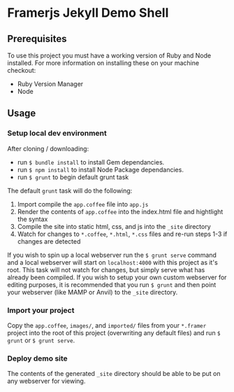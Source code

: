 Framerjs Jekyll Demo Shell
==========================

## Prerequisites

To use this project you must have a working version of Ruby and Node installed. For more information on installing these on your machine checkout:

* Ruby Version Manager
* Node

## Usage

### Setup local dev environment

After cloning / downloading:

* run `$ bundle install` to install Gem dependancies.
* run `$ npm install` to install Node Package dependancies.
* run `$ grunt` to begin default grunt task

The default `grunt` task will do the following:

1. Import compile the `app.coffee` file into `app.js`
2. Render the contents of `app.coffee` into the index.html file and hightlight the syntax
3. Compile the site into static html, css, and js into the `_site` directory
4. Watch for changes to `*.coffee`, `*.html`, `*.css` files and re-run steps 1-3 if changes are detected

If you wish to spin up a local webserver run the `$ grunt serve` command and a local webserver will start on `localhost:4000` with this project as it's root. This task will not watch for changes, but simply serve what has already been compiled. If you wish to setup your own custom webserver for editing purposes, it is recommended that you run `$ grunt` and then point your webserver (like MAMP or Anvil) to the `_site` directory.

### Import your project

Copy the `app.coffee`, `images/`, and `imported/` files from your `*.framer` project into the root of this project (overwriting any default files) and run `$ grunt` or `$ grunt serve`.

### Deploy demo site

The contents of the generated `_site` directory should be able to be put on any webserver for viewing.
